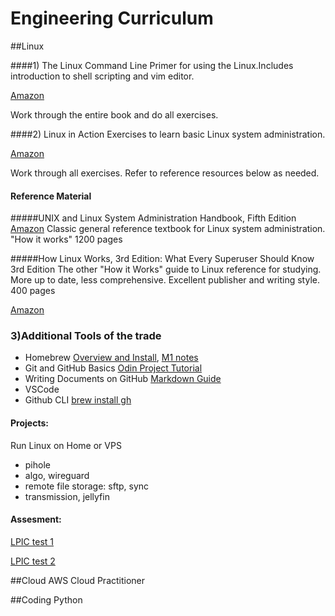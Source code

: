 # Engineering Curriculum

##Linux

####1) The Linux Command Line
Primer for using the Linux.Includes introduction to shell scripting and vim editor. 

[Amazon](https://www.amazon.com/Linux-Command-Line-2nd-Introduction/dp/1593279523)

Work through the entire book and do all exercises.


####2) Linux in Action
Exercises to learn basic Linux system administration. 

[Amazon](https://www.amazon.com/Linux-Action-David-Clinton/dp/1617294934/)

Work through all exercises.  Refer to reference resources below as needed.


#### Reference Material
#####UNIX and Linux System Administration Handbook, Fifth Edition
[Amazon](https://www.amazon.com/UNIX-Linux-System-Administration-Handbook/dp/0134277554/)
Classic general reference textbook for Linux system administration.  "How it works" 1200 pages


#####How Linux Works, 3rd Edition: What Every Superuser Should Know 3rd Edition
The other "How it Works" guide to Linux reference for studying. More up to date, less comprehensive. Excellent publisher and writing style. 400 pages

[Amazon](https://www.amazon.com/How-Linux-Works-Brian-Ward/dp/1718500408/)


### 3)Additional Tools of the trade

- Homebrew [Overview and Install](https://opensource.com/article/20/6/homebrew-mac), [M1 notes](https://earthly.dev/blog/homebrew-on-m1/)
- Git and GitHub Basics 
[Odin Project Tutorial](https://www.theodinproject.com/lessons/foundations-git-basics)
- Writing Documents on GitHub [Markdown Guide](https://github.com/tldr-pages/tldr)
- VSCode
- Github CLI [brew install gh](https://cli.github.com/)

#### Projects:  
Run Linux on Home or VPS

- pihole
- algo, wireguard
- remote file storage: sftp, sync
- transmission, jellyfin

#### Assesment:
[LPIC test 1](https://www.lpi.org/our-certifications/exam-201-objectives)

[LPIC test 2](https://www.lpi.org/our-certifications/exam-202-objectives)

##Cloud
AWS Cloud Practitioner

##Coding
Python

 
